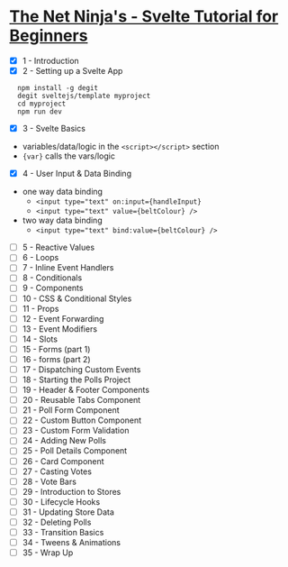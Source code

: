 # [The Net Ninja's - Svelte Tutorial for Beginners](https://www.youtube.com/playlist?list=PL4cUxeGkcC9hlbrVO_2QFVqVPhlZmz7tO)

- [x] 1 - Introduction
- [x] 2 - Setting up a Svelte App

```
  npm install -g degit
  degit sveltejs/template myproject
  cd myproject
  npm run dev
```

- [x] 3 - Svelte Basics

* variables/data/logic in the `<script></script>` section
* `{var}` calls the vars/logic

- [x] 4 - User Input & Data Binding

* one way data binding
  - `<input type="text" on:input={handleInput}`
  - `<input type="text" value={beltColour} />`
* two way data binding
  - `<input type="text" bind:value={beltColour} />`

- [ ] 5 - Reactive Values
- [ ] 6 - Loops
- [ ] 7 - Inline Event Handlers
- [ ] 8 - Conditionals
- [ ] 9 - Components
- [ ] 10 - CSS & Conditional Styles
- [ ] 11 - Props
- [ ] 12 - Event Forwarding
- [ ] 13 - Event Modifiers
- [ ] 14 - Slots
- [ ] 15 - Forms (part 1)
- [ ] 16 - forms (part 2)
- [ ] 17 - Dispatching Custom Events
- [ ] 18 - Starting the Polls Project
- [ ] 19 - Header & Footer Components
- [ ] 20 - Reusable Tabs Component
- [ ] 21 - Poll Form Component
- [ ] 22 - Custom Button Component
- [ ] 23 - Custom Form Validation
- [ ] 24 - Adding New Polls
- [ ] 25 - Poll Details Component
- [ ] 26 - Card Component
- [ ] 27 - Casting Votes
- [ ] 28 - Vote Bars
- [ ] 29 - Introduction to Stores
- [ ] 30 - Lifecycle Hooks
- [ ] 31 - Updating Store Data
- [ ] 32 - Deleting Polls
- [ ] 33 - Transition Basics
- [ ] 34 - Tweens & Animations
- [ ] 35 - Wrap Up
